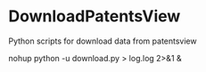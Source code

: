 # DownloadPatentsView
Python scripts for download data from patentsview

nohup python -u download.py > log.log 2>&1 &
